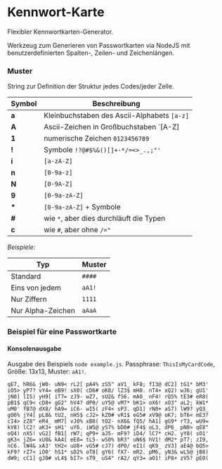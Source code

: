 Kennwort-Karte
============

Flexibler Kennwortkarten-Generator.

Werkzeug zum Generieren von Passwortkarten via NodeJS mit benutzerdefinierten Spalten-, Zeilen- und Zeichenlängen.


### Muster
String zur Definition der Struktur jedes Codes/jeder Zelle.

| Symbol | Beschreibung |
| ------ | ---------------------------------------------- |
| __a__ | Kleinbuchstaben des Ascii-Alphabets `[a-z]` |
| __A__ | Ascii-Zeichen in Großbuchstaben `[A-Z]|
| __1__ | numerische Zeichen `0123456789` |
| __!__ | Symbole `!?@#$%&()[]+-*/=<>_.,;"'` |
| __i__ | `[a-zA-Z]` |
| __n__ | `[0-9a-z]` |
| __N__ | `[0-9A-Z]` |
| __9__ | `[0-9a-zA-Z]` |
| __*__ | `[0-9a-zA-Z]` + Symbole |
| __#__ | wie `*`, aber dies durchläuft die Typen |
| __c__ | wie `#`, aber ohne `/="`|

_Beispiele:_

| Typ | Muster |
| --------------------- | ------- |
| Standard | `####` |
| Eins von jedem | `aA1!` |
| Nur Ziffern | `1111` |
| Nur Alpha-Zeichen | `aAaA` |

### Beispiel für eine Passwortkarte

#### Konsolenausgabe

Ausgabe des Beispiels `node example.js`. Passphrase: `ThisIsMyCardCode`, Größe: 13x13, Muster: `aA1!`.

	qE7, hR6& jW0- uN9< rL2[ pA4% zS5" aV1_ kF8; fI3@ dC2] tG1* bM3'
	iO5> yP7? vY4= eB9! sX0( cD6# oK8/ lZ3$ mH8. nT4+ xQ2) wJ6; gU1'
	jN0] lI5) yH9[ iT7= zJ9- wZ7, sU2& fS6. mA0_ nF4! rQ5% tE3# eR8(
	pB1$ qC9< cD8+ gG2" hV4? dP0/ uY5@ vM7* bK1> oX6! xO3" aL2; kW1*
	uM0' fB7@ dX8/ hA9= iC6- wI5( zF4< sP3. qD1] rN0+ aS7) lW9? yQ3_
	gO6% jY4[ pL8& tU2, nH5$ cJ2> kZ0# vR1$ eG5# xV9@ oK7; bT6< mE3?
	cI4> zZ8" eR4_ mM7[ vJ0% xB8( tO2- nX6& fQ5/ hA1] gG9* rT3, wU9=
	kV8) lC2! aK3+ sH1' uY6. iW5@ yS7% bD0# jF4$ oL3, dP6_ pN0> qE8"
	oQ4) nX5! vG2] fB1[ rW7; qP9+ aJ5- mF9? iD4/ lC7* cH2. yY8( sO1'
	gK3< jZ6= xU0& kA4[ eE8= tL5- wS0% bR3" uN6$ hV1! dM2* pT7; zI9,
	nC6. lW4& xA3' tH2< uU8+ vG5# cJ7) dP0/ eI1( qK9_ zV3] aE4@ bQ5>
	kF9? rZ7< iO0' hS1* sD2% oT8[ gY6( fX7- mR2. pM6, yN3& wL5@ jB8)
	dW9; cC1] gJ0# vL4$ bI7> sT9_ uS4" rA2/ qY3= aO1! iP8+ zV5? pE0(
